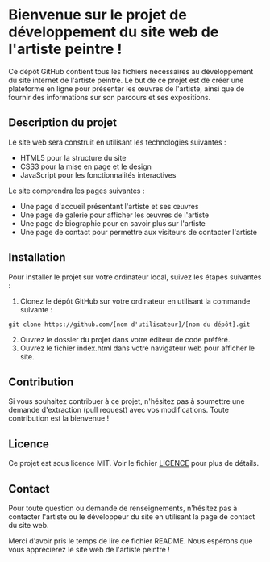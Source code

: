 # Bienvenue sur le projet de développement du site web de l'artiste peintre !

Ce dépôt GitHub contient tous les fichiers nécessaires au développement du site internet de l'artiste peintre. Le but de ce projet est de créer une plateforme en ligne pour présenter les œuvres de l'artiste, ainsi que de fournir des informations sur son parcours et ses expositions.

## Description du projet

Le site web sera construit en utilisant les technologies suivantes :

* HTML5 pour la structure du site
* CSS3 pour la mise en page et le design
* JavaScript pour les fonctionnalités interactives

Le site comprendra les pages suivantes :

* Une page d'accueil présentant l'artiste et ses œuvres
* Une page de galerie pour afficher les œuvres de l'artiste
* Une page de biographie pour en savoir plus sur l'artiste
* Une page de contact pour permettre aux visiteurs de contacter l'artiste

## Installation

Pour installer le projet sur votre ordinateur local, suivez les étapes suivantes :

1. Clonez le dépôt GitHub sur votre ordinateur en utilisant la commande suivante :
```
git clone https://github.com/[nom d'utilisateur]/[nom du dépôt].git
```
2. Ouvrez le dossier du projet dans votre éditeur de code préféré.
3. Ouvrez le fichier index.html dans votre navigateur web pour afficher le site.

## Contribution

Si vous souhaitez contribuer à ce projet, n'hésitez pas à soumettre une demande d'extraction (pull request) avec vos modifications. Toute contribution est la bienvenue !

## Licence

Ce projet est sous licence MIT. Voir le fichier [LICENCE](LICENSE) pour plus de détails.

## Contact

Pour toute question ou demande de renseignements, n'hésitez pas à contacter l'artiste ou le développeur du site en utilisant la page de contact du site web.

Merci d'avoir pris le temps de lire ce fichier README. Nous espérons que vous apprécierez le site web de l'artiste peintre !
